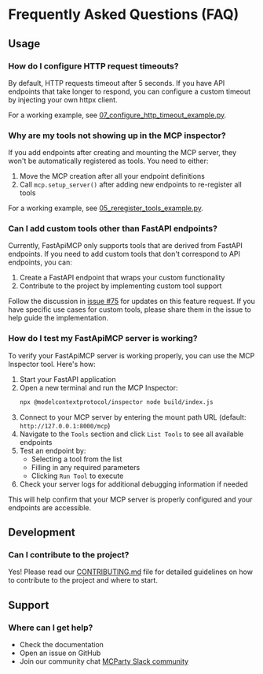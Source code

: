 # Frequently Asked Questions (FAQ)

## Usage
### How do I configure HTTP request timeouts?
By default, HTTP requests timeout after 5 seconds. If you have API endpoints that take longer to respond, you can configure a custom timeout by injecting your own httpx client. 

For a working example, see [07_configure_http_timeout_example.py](examples/07_configure_http_timeout_example.py).

### Why are my tools not showing up in the MCP inspector?
If you add endpoints after creating and mounting the MCP server, they won't be automatically registered as tools. You need to either:
1. Move the MCP creation after all your endpoint definitions
2. Call `mcp.setup_server()` after adding new endpoints to re-register all tools

For a working example, see [05_reregister_tools_example.py](examples/05_reregister_tools_example.py).

### Can I add custom tools other than FastAPI endpoints?
Currently, FastApiMCP only supports tools that are derived from FastAPI endpoints. If you need to add custom tools that don't correspond to API endpoints, you can:
1. Create a FastAPI endpoint that wraps your custom functionality
2. Contribute to the project by implementing custom tool support

Follow the discussion in [issue #75](https://github.com/tadata-org/fastapi_mcp/issues/75) for updates on this feature request.
If you have specific use cases for custom tools, please share them in the issue to help guide the implementation.

### How do I test my FastApiMCP server is working?
To verify your FastApiMCP server is working properly, you can use the MCP Inspector tool. Here's how:

1. Start your FastAPI application
2. Open a new terminal and run the MCP Inspector:
   ```bash
   npx @modelcontextprotocol/inspector node build/index.js
   ```
3. Connect to your MCP server by entering the mount path URL (default: `http://127.0.0.1:8000/mcp`)
4. Navigate to the `Tools` section and click `List Tools` to see all available endpoints
5. Test an endpoint by:
   - Selecting a tool from the list
   - Filling in any required parameters
   - Clicking `Run Tool` to execute
6. Check your server logs for additional debugging information if needed

This will help confirm that your MCP server is properly configured and your endpoints are accessible.

## Development

### Can I contribute to the project?
Yes! Please read our [CONTRIBUTING.md](CONTRIBUTING.md) file for detailed guidelines on how to contribute to the project and where to start.

## Support

### Where can I get help?
- Check the documentation
- Open an issue on GitHub
- Join our community chat [MCParty Slack community](https://join.slack.com/t/themcparty/shared_invite/zt-30yxr1zdi-2FG~XjBA0xIgYSYuKe7~Xg)
